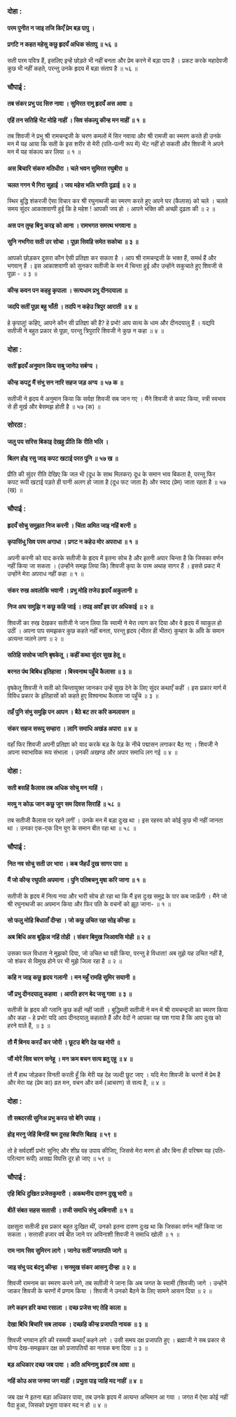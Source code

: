 ### दोहा :

#### परम पुनीत न जाइ तजि किएँ प्रेम बड़ पापु ।
#### प्रगटि न कहत महेसु कछु हृदयँ अधिक संतापु ॥ ५६ ॥

सती परम पवित्र हैं, इसलिए इन्हें छोड़ते भी नहीं बनता और प्रेम करने में बड़ा पाप है । प्रकट करके महादेवजी कुछ भी नहीं कहते, परन्तु उनके हृदय में बड़ा संताप है ॥ ५६ ॥

### चौपाई :

#### तब संकर प्रभु पद सिरु नावा । सुमिरत रामु हृदयँ अस आवा ॥
#### एहिं तन सतिहि भेंट मोहि नाहीं । सिव संकल्पु कीन्ह मन माहीं ॥ १ ॥

तब शिवजी ने प्रभु श्री रामचन्द्रजी के चरण कमलों में सिर नवाया और श्री रामजी का स्मरण करते ही उनके मन में यह आया कि सती के इस शरीर से मेरी (पति-पत्नी रूप में) भेंट नहीं हो सकती और शिवजी ने अपने मन में यह संकल्प कर लिया ॥ १ ॥

#### अस बिचारि संकरु मतिधीरा । चले भवन सुमिरत रघुबीरा ॥
#### चलत गगन भै गिरा सुहाई । जय महेस भलि भगति दृढ़ाई ॥ २ ॥

स्थिर बुद्धि शंकरजी ऐसा विचार कर श्री रघुनाथजी का स्मरण करते हुए अपने घर (कैलास) को चले । चलते समय सुंदर आकाशवाणी हुई कि हे महेश ! आपकी जय हो । आपने भक्ति की अच्छी दृढ़ता की ॥ २ ॥

#### अस पन तुम्ह बिनु करइ को आना । रामभगत समरथ भगवाना ॥
#### सुनि नभगिरा सती उर सोचा । पूछा सिवहि समेत सकोचा ॥ ३ ॥

आपको छोड़कर दूसरा कौन ऐसी प्रतिज्ञा कर सकता है । आप श्री रामचन्द्रजी के भक्त हैं, समर्थ हैं और भगवान् हैं । इस आकाशवाणी को सुनकर सतीजी के मन में चिन्ता हुई और उन्होंने सकुचाते हुए शिवजी से पूछा - ॥ ३ ॥

#### कीन्ह कवन पन कहहु कृपाला । सत्यधाम प्रभु दीनदयाला ॥
#### जदपि सतीं पूछा बहु भाँती । तदपि न कहेउ त्रिपुर आराती ॥ ४ ॥

हे कृपालु! कहिए, आपने कौन सी प्रतिज्ञा की है? हे प्रभो! आप सत्य के धाम और दीनदयालु हैं । यद्यपि सतीजी ने बहुत प्रकार से पूछा, परन्तु त्रिपुरारि शिवजी ने कुछ न कहा ॥ ४ ॥

### दोहा :

#### सतीं हृदयँ अनुमान किय सबु जानेउ सर्बग्य ।
#### कीन्ह कपटु मैं संभु सन नारि सहज जड़ अग्य ॥ ५७ क ॥

सतीजी ने हृदय में अनुमान किया कि सर्वज्ञ शिवजी सब जान गए । मैंने शिवजी से कपट किया, स्त्री स्वभाव से ही मूर्ख और बेसमझ होती है ॥ ५७ (क) ॥

### सोरठा :

#### जलु पय सरिस बिकाइ देखहु प्रीति कि रीति भलि ।
#### बिलग होइ रसु जाइ कपट खटाई परत पुनि ॥ ५७ ख ॥

प्रीति की सुंदर रीति देखिए कि जल भी (दूध के साथ मिलकर) दूध के समान भाव बिकता है, परन्तु फिर कपट रूपी खटाई पड़ते ही पानी अलग हो जाता है (दूध फट जाता है) और स्वाद (प्रेम) जाता रहता है ॥ ५७ (ख) ॥

### चौपाई :

#### हृदयँ सोचु समुझत निज करनी । चिंता अमित जाइ नहिं बरनी ॥
#### कृपासिंधु सिव परम अगाधा । प्रगट न कहेउ मोर अपराधा ॥ १ ॥

अपनी करनी को याद करके सतीजी के हृदय में इतना सोच है और इतनी अपार चिन्ता है कि जिसका वर्णन नहीं किया जा सकता । (उन्होंने समझ लिया कि) शिवजी कृपा के परम अथाह सागर हैं । इससे प्रकट में उन्होंने मेरा अपराध नहीं कहा ॥ १ ॥

#### संकर रुख अवलोकि भवानी । प्रभु मोहि तजेउ हृदयँ अकुलानी ॥
#### निज अघ समुझि न कछु कहि जाई । तपइ अवाँ इव उर अधिकाई ॥ २ ॥

शिवजी का रुख देखकर सतीजी ने जान लिया कि स्वामी ने मेरा त्याग कर दिया और वे हृदय में व्याकुल हो उठीं । अपना पाप समझकर कुछ कहते नहीं बनता, परन्तु हृदय (भीतर ही भीतर) कुम्हार के आँवे के समान अत्यन्त जलने लगा ॥ २ ॥

#### सतिहि ससोच जानि बृषकेतू । कहीं कथा सुंदर सुख हेतू ॥
#### बरनत पंथ बिबिध इतिहासा । बिस्वनाथ पहुँचे कैलासा ॥ ३ ॥

वृषकेतु शिवजी ने सती को चिन्तायुक्त जानकर उन्हें सुख देने के लिए सुंदर कथाएँ कहीं । इस प्रकार मार्ग में विविध प्रकार के इतिहासों को कहते हुए विश्वनाथ कैलास जा पहुँचे ॥ ३ ॥

#### तहँ पुनि संभु समुझि पन आपन । बैठे बट तर करि कमलासन ॥
#### संकर सहज सरूपु सम्हारा । लागि समाधि अखंड अपारा ॥ ४ ॥

वहाँ फिर शिवजी अपनी प्रतिज्ञा को याद करके बड़ के पेड़ के नीचे पद्मासन लगाकर बैठ गए । शिवजी ने अपना स्वाभाविक रूप संभाला । उनकी अखण्ड और अपार समाधि लग गई ॥ ४ ॥

### दोहा :

#### सती बसहिं कैलास तब अधिक सोचु मन माहिं ।
#### मरमु न कोऊ जान कछु जुग सम दिवस सिराहिं ॥ ५८ ॥

तब सतीजी कैलास पर रहने लगीं । उनके मन में बड़ा दुःख था । इस रहस्य को कोई कुछ भी नहीं जानता था । उनका एक-एक दिन युग के समान बीत रहा था ॥ ५८ ॥

### चौपाई :

#### नित नव सोचु सती उर भारा । कब जैहउँ दुख सागर पारा ॥
#### मैं जो कीन्ह रघुपति अपमाना । पुनि पतिबचनु मृषा करि जाना ॥ १ ॥

सतीजी के हृदय में नित्य नया और भारी सोच हो रहा था कि मैं इस दुःख समुद्र के पार कब जाऊँगी । मैंने जो श्री रघुनाथजी का अपमान किया और फिर पति के वचनों को झूठ जाना- ॥ १ ॥

#### सो फलु मोहि बिधाताँ दीन्हा । जो कछु उचित रहा सोइ कीन्हा ॥
#### अब बिधि अस बूझिअ नहिं तोही । संकर बिमुख जिआवसि मोही ॥ २ ॥

उसका फल विधाता ने मुझको दिया, जो उचित था वही किया, परन्तु हे विधाता! अब तुझे यह उचित नहीं है, जो शंकर से विमुख होने पर भी मुझे जिला रहा है ॥ २ ॥

#### कहि न जाइ कछु हृदय गलानी । मन महुँ रामहि सुमिर सयानी ॥
#### जौं प्रभु दीनदयालु कहावा । आरति हरन बेद जसु गावा ॥ ३ ॥

सतीजी के हृदय की ग्लानि कुछ कही नहीं जाती । बुद्धिमती सतीजी ने मन में श्री रामचन्द्रजी का स्मरण किया और कहा - हे प्रभो! यदि आप दीनदयालु कहलाते हैं और वेदों ने आपका यह यश गाया है कि आप दुःख को हरने वाले हैं, ॥ ३ ॥

#### तौ मैं बिनय करउँ कर जोरी । छूटउ बेगि देह यह मोरी ॥
#### जौं मोरें सिव चरन सनेहू । मन क्रम बचन सत्य ब्रतु एहू ॥ ४ ॥

तो मैं हाथ जोड़कर विनती करती हूँ कि मेरी यह देह जल्दी छूट जाए । यदि मेरा शिवजी के चरणों में प्रेम है और मेरा यह (प्रेम का) व्रत मन, वचन और कर्म (आचरण) से सत्य है, ॥ ४ ॥

### दोहा :

#### तौ सबदरसी सुनिअ प्रभु करउ सो बेगि उपाइ ।
#### होइ मरनु जेहिं बिनहिं श्रम दुसह बिपत्ति बिहाइ ॥ ५९ ॥

तो हे सर्वदर्शी प्रभो! सुनिए और शीघ्र वह उपाय कीजिए, जिससे मेरा मरण हो और बिना ही परिश्रम यह (पति-परित्याग रूपी) असह्य विपत्ति दूर हो जाए ॥ ५९ ॥

### चौपाई :

#### एहि बिधि दुखित प्रजेसकुमारी । अकथनीय दारुन दुखु भारी ॥
#### बीतें संबत सहस सतासी । तजी समाधि संभु अबिनासी ॥ १ ॥

दक्षसुता सतीजी इस प्रकार बहुत दुःखित थीं, उनको इतना दारुण दुःख था कि जिसका वर्णन नहीं किया जा सकता । सत्तासी हजार वर्ष बीत जाने पर अविनाशी शिवजी ने समाधि खोली ॥ १ ॥

#### राम नाम सिव सुमिरन लागे । जानेउ सतीं जगतपति जागे ॥
#### जाइ संभु पद बंदनु कीन्हा । सनमुख संकर आसनु दीन्हा ॥ २ ॥

शिवजी रामनाम का स्मरण करने लगे, तब सतीजी ने जाना कि अब जगत के स्वामी (शिवजी) जागे । उन्होंने जाकर शिवजी के चरणों में प्रणाम किया । शिवजी ने उनको बैठने के लिए सामने आसन दिया ॥ २ ॥

#### लगे कहन हरि कथा रसाला । दच्छ प्रजेस भए तेहि काला ॥
#### देखा बिधि बिचारि सब लायक । दच्छहि कीन्ह प्रजापति नायक ॥ ३ ॥

शिवजी भगवान हरि की रसमयी कथाएँ कहने लगे । उसी समय दक्ष प्रजापति हुए । ब्रह्माजी ने सब प्रकार से योग्य देख-समझकर दक्ष को प्रजापतियों का नायक बना दिया ॥ ३ ॥

#### बड़ अधिकार दच्छ जब पावा । अति अभिनामु हृदयँ तब आवा ॥
#### नहिं कोउ अस जनमा जग माहीं । प्रभुता पाइ जाहि मद नाहीं ॥ ४ ॥

जब दक्ष ने इतना बड़ा अधिकार पाया, तब उनके हृदय में अत्यन्त अभिमान आ गया । जगत में ऐसा कोई नहीं पैदा हुआ, जिसको प्रभुता पाकर मद न हो ॥ ४ ॥